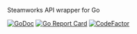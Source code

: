Steamworks API wrapper for Go

[![GoDoc](https://godoc.org/github.com/BenLubar/steamworks?status.svg)](https://godoc.org/github.com/BenLubar/steamworks)
[![Go Report Card](https://goreportcard.com/badge/github.com/BenLubar/steamworks)](https://goreportcard.com/report/github.com/BenLubar/steamworks)
[![CodeFactor](https://www.codefactor.io/repository/github/benlubar/steamworks/badge)](https://www.codefactor.io/repository/github/benlubar/steamworks)
